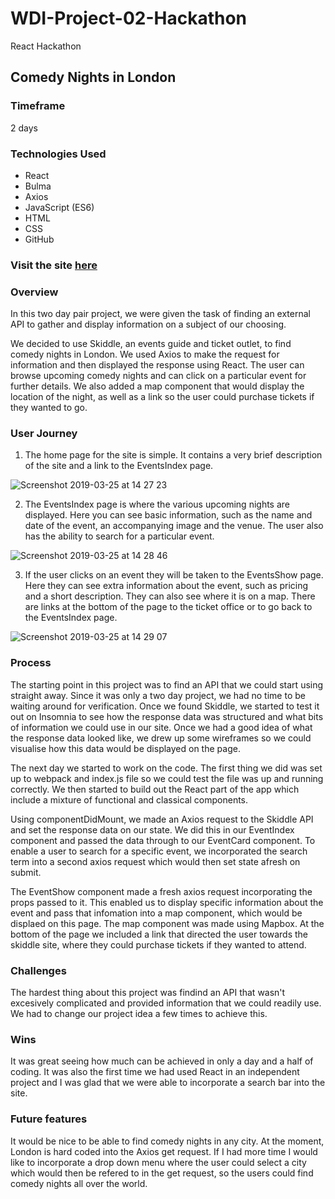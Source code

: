 # WDI-Project-02-Hackathon
React Hackathon

## Comedy Nights in London

### Timeframe
2 days

### Technologies Used
* React
* Bulma
* Axios
* JavaScript (ES6)
* HTML
* CSS
* GitHub

### Visit the site [here](https://react-comedynight-hackathon.herokuapp.com/)

### Overview
In this two day pair project, we were given the task of finding an external API to gather and display information on a subject of our choosing.

We decided to use Skiddle, an events guide and ticket outlet, to find comedy nights in London. We used Axios to make the request for information and then displayed the response using React. The user can browse upcoming comedy nights and can click on a particular event for further details. We also added a map component that would display the location of the night, as well as a link so the user could purchase tickets if they wanted to go.

### User Journey

1. The home page for the site is simple. It contains a very brief description of the site and a link to the EventsIndex page.

![Screenshot 2019-03-25 at 14 27 23](https://user-images.githubusercontent.com/43914382/54927500-2fb26b00-4f0a-11e9-9307-57858ad54d72.png)

2. The EventsIndex page is where the various upcoming nights are displayed. Here you can see basic information, such as the name and date of the event, an accompanying image and the venue. The user also has the ability to search for a particular event.

![Screenshot 2019-03-25 at 14 28 46](https://user-images.githubusercontent.com/43914382/54927606-61c3cd00-4f0a-11e9-81e8-4dfd7997e0c6.png)

3. If the user clicks on an event they will be taken to the EventsShow page. Here they can see extra information about the event, such as pricing and a short description. They can also see where it is on a map. There are links at the bottom of the page to the ticket office or to go back to the EventsIndex page.

![Screenshot 2019-03-25 at 14 29 07](https://user-images.githubusercontent.com/43914382/54927612-66888100-4f0a-11e9-882b-53afb5392908.png)

### Process

The starting point in this project was to find an API that we could start using straight away. Since it was only a two day project, we had no time to be waiting around for verification. Once we found Skiddle, we started to test it out on Insomnia to see how the response data was structured and what bits of information we could use in our site. Once we had a good idea of what the response data looked like, we drew up some wireframes so we could visualise how this data would be displayed on the page.

The next day we started to work on the code. The first thing we did was set up to webpack and index.js file so we could test the file was up and running correctly. We then started to build out the React part of the app which include a mixture of functional and classical components.

Using componentDidMount, we made an Axios request to the Skiddle API and set the response data on our state. We did this in our EventIndex component and passed the data through to our EventCard component. To enable a user to search for a specific event, we incorporated the search term into a second axios request which would then set state afresh on submit.

The EventShow component made a fresh axios request incorporating the props passed to it. This enabled us to display specific information about the event and pass that infomation into a map component, which would be displaed on this page. The map component was made using Mapbox. At the bottom of the page we included a link that directed the user towards the skiddle site, where they could purchase tickets if they wanted to attend.

### Challenges

The hardest thing about this project was findind an API that wasn't excesively complicated and provided information that we could readily use. We had to change our project idea a few times to achieve this. 

### Wins

It was great seeing how much can be achieved in only a day and a half of coding. It was also the first time we had used React in an independent project and I was glad that we were able to incorporate a search bar into the site.


### Future features

It would be nice to be able to find comedy nights in any city. At the moment, London is hard coded into the Axios get request. If I had more time I would like to incorporate a drop down menu where the user could select a city which would then be refered to in the get request, so the users could find comedy nights all over the world.
